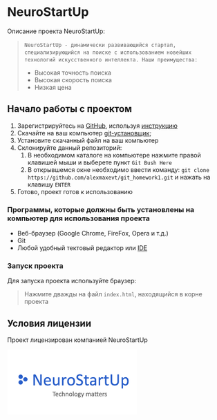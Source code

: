 # NeuroStartUp

Описание проекта NeuroStartUp:
>
>`NeuroStartUp - динамически развивающийся стартап, специализирующийся на поиске с использованием новейших технологий искусственного интеллекта. Наши преимущества:`
>* Высокая точность поиска
>* Высокая скорость поиска
>* Низкая цена

## Начало работы с проектом
1. Зарегистрируйтесь  на [GitHub](https://github.com/), используя [инструкцию](https://github.com/netology-code/guides/tree/master/github)
1. Скачайте на ваш компьютер [git-установщик](https://git-scm.com/downloads);
1. Установите скачанный файл на ваш компьютер
1. Склонируйте данный репозиторий:
    1. В необходимом каталоге на компьютере нажмите правой клавишей мыши и выберете пункт `Git Bush Here`
    1. В открывшемся окне необходимо ввести команду: `git clone https://github.com/alexmaxevt/git_homework1.git` и нажать на клавишу `ENTER`
1. Готово, проект готов к использованию

### Программы, которые должны быть установлены на компьютер для использования проекта
* Веб-браузер (Google Chrome, FireFox, Opera и т.д.)
* Git
* Любой удобный тектовый редактор  или [IDE](https://ru.wikipedia.org/wiki/Интегрированная_среда_разработки)

### Запуск проекта
Для запуска проекта используйте браузер:
> Нажмите дважды на файл `index.html`, находящийся в корне проекта

## Условия лицензии
Проект лицензирован компанией NeuroStartUp

![](logo.png)
